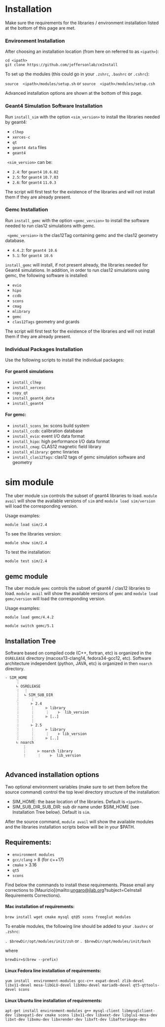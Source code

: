 # Installation

Make sure the requirements for the libraries / environment installation 
listed at the bottom of this page are met.

### Environment Installation

After choosing an installation location (from here on referred to as ```<ipath>```):

```
cd <ipath>
git clone https://github.com/jeffersonlab/ceInstall
```

To set up the modules (this could go in your `.zshrc`,  `.bashrc` or `.cshrc`):

`source  <ipath>/modules/setup.sh` or `source  <ipath>/modules/setup.csh`

Advanced installation options are shown at the bottom of this page.

### Geant4 Simulation Software Installation

Run `install_sim` with the option `<sim_version>` to install the libraries needed by geant4:

- `clhep`
- `xerces-c`
- `qt`
- `geant4 data` files
- `geant4`

` <sim_version>` can be:

- `2.4`: for `geant4` `10.6.02`
- `2.5`: for `geant4` `10.7.03`
- `2.6`: for `geant4` `11.0.3`

The script will first test for the existence of the libraries and 
will not install them if they are already present.

### Gemc Installation

Run `install_gemc` with the option `<gemc_version>` to install 
the software needed to run clas12 simulations with gemc.

` <gemc_version>` is the clas12Tag containing gemc and the clas12 geometry database.

- `4.4.2`: for `geant4 10.6` 
- `5.1`: for `geant4 10.6` 

`install_gemc` will install, if not present already, the libraries needed for Geant4 simulations. 
In addition, in order to run clas12 simulations using gemc, the following software is installed:

- `evio`
- `hipo`
- `ccdb`
- `scons`
- `cmag`
- `mlibrary`
- `gemc`
- `clas12Tags` geometry and gcards

The script will first test for the existence of the libraries and 
will not install them if they are already present.

### Individual Packages  Installation

Use the following scripts to install the individual packages:

#### For geant4 simulations

- `install_clhep`       
- `install_xercesc`
- `copy_qt`
- `install_geant4_data`
- `install_geant4`

#### For gemc:

- `install_scons_bm`: scons build system
- `install_ccdb`: calibration database
- `install_evio`: event I/O data format        
- `install_hipo`: high performance I/O data format
- `install_cmag`: CLAS12 magnetic field library
- `install_mlibrary`: gemc linraries
- `install_clas12Tags`: clas12 tags of gemc simulation software and geometry


# sim module

The uber module `sim` controls the subset of geant4 libraries to load. 
`module avail` will show the available versions of `sim` and `module load sim/version`
will load the corresponding version. 

Usage examples:

```
module load sim/2.4
```

To see the libraries version:

```
module show sim/2.4
```

To test the installation:

```
module test sim/2.4
```

## gemc module

The uber module `gemc` controls the subset of geant4 / clas12 libraries to load. 
`module avail` will show the available versions of `gemc` and `module load gemc/version`
will load the corresponding version. 

Usage examples:

```
module load gemc/4.4.2
```

```
module switch gemc/5.1
```


## Installation Tree


Software based on compiled code (C++, fortran, etc) is organized in the `OSRELEASE` directory 
(macosx13-clang14, fedora34-gcc12, etc).
Software architecture independent (python, JAVA, etc) is organized in then `noarch` directory.

```
- SIM_HOME
     ⋮
     ∟ OSRELEASE
     ⋮  ⋮
     ⋮  ∟ SIM_SUB_DIR
     ⋮     ⋮
     ⋮     ⊢ 2.4
     ⋮     ⋮     ⊢ library
     ⋮     ⋮     ⋮    ⊢  lib_version
     ⋮     ⋮     ⊢ [..]        
     ⋮     ⋮         
     ⋮     ⊢ 2.5
     ⋮     ⋮     ⊢ library
     ⋮     ⋮     ⋮    ⊢ lib_version
     ⋮     ⋮     ⊢ [..]        
     ∟ noarch
        ⋮
        ⋮     ⊢ noarch library
        ⋮     ⋮    ⊢  lib_version
            
```



## Advanced installation options

Two optional environment variables (make sure to set them before the source command) 
control the top level directory structure of the installation:

- SIM_HOME: the base location of the libraries. 
Default is `<ipath>`.
- SIM_SUB_DIR_SUB_DIR: sub dir name under $SIM_HOME (see Installation Tree below). 
Default is `sim`.

After the source command, `module avail` will show the available modules and 
the libraries installation scripts below will be in your $PATH.


## Requirements:

- `environment modules`
- `gcc/clang` > 8 (for c++17) 
- `cmake` > 3.16
- `qt5`
- `scons`

Find below the commands to install these requirements. Please email any corrections to
[Maurizio](mailto:ungaro@jlab.org?subject=CeInstall Requirements Corrections).


#### Mac installation of requirements:

```brew install wget cmake mysql qt@5 scons freeglut modules```

To enable modules, the following line should be added to your `.bashrc` or `.zshrc`:

`. $brewDir/opt/modules/init/zsh` or `. $brewDir/opt/modules/init/bash`

where 

`brewDir=$(brew --prefix)`

#### Linux Fedora line installation of requirements:

```yum install  environment-modules gcc-c++ expat-devel zlib-devel libx11-devel mesa-libGLU-devel libXmu-devel mariadb-devel qt5-qttools-devel scons```

#### Linux Ubuntu line installation of requirements:

```apt-get install environment-modules g++ mysql-client libmysqlclient-dev libexpat1-dev cmake scons libx11-dev libxext-dev libglu1-mesa-dev libxt-dev libxmu-dev libxrender-dev libxft-dev libafterimage-dev```
